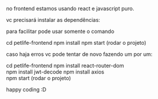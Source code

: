 no frontend estamos usando react e javascript puro.

vc precisará instalar as dependências:


para facilitar pode usar somente o comando

cd petlife-frontend
npm install
npm start (rodar o projeto)


caso haja erros vc pode tentar de novo fazendo um por um:

cd petlife-frontend
npm install react-router-dom  
npm install jwt-decode
npm install axios   
npm start (rodar o projeto)

happy coding :D